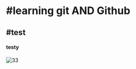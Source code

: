 <h1>#learning git AND Github</h1>
<h2>#test</h2>
<h4>testy</h4>



![33](https://github.com/user-attachments/assets/ec084e6e-4497-46cf-af98-97e4c1faa142)
